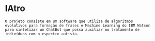 # IAtro

	O projeto consiste em um software que utiliza de algoritmos
	evolutivos para formação de frases e Machine Learning do IBM Watson
	para sintetizar um ChatBot que possa auxiliar no tratamento de
	indivíduos com o espectro autista.

